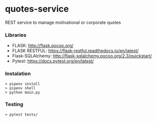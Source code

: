 # quotes-service
REST service to manage motivational or corporate quotes

### Libraries

- FLASK: http://flask.pocoo.org/
- FLASK RESTFUL: https://flask-restful.readthedocs.io/en/latest/
- Flask-SQLAlchemy: http://flask-sqlalchemy.pocoo.org/2.3/quickstart/
- Pytest: https://docs.pytest.org/en/latest/

### Instalation

```shell
> pipenv install  
> pipenv shell
> python main.py
```

### Testing

```shell
> pytest tests/
```

